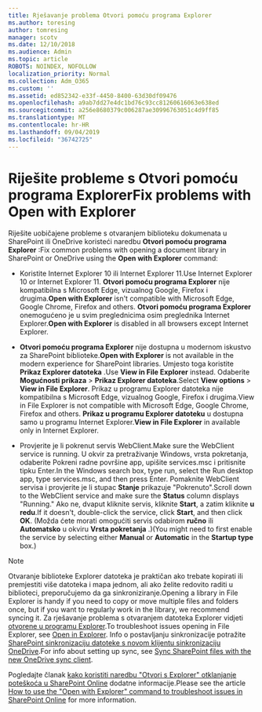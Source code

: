 ```yaml
---
title: Rješavanje problema Otvori pomoću programa Explorer
ms.author: toresing
author: tomresing
manager: scotv
ms.date: 12/10/2018
ms.audience: Admin
ms.topic: article
ROBOTS: NOINDEX, NOFOLLOW
localization_priority: Normal
ms.collection: Adm_O365
ms.custom: ''
ms.assetid: ed852342-e33f-4450-8400-63d30df09476
ms.openlocfilehash: a9ab7dd27e4dc1bd76c93cc81260616063e638ed
ms.sourcegitcommit: a256e8680379c006287ae30996763051c4d9ff85
ms.translationtype: MT
ms.contentlocale: hr-HR
ms.lasthandoff: 09/04/2019
ms.locfileid: "36742725"
---
```

# <a name="fix-problems-with-open-with-explorer"></a><span data-ttu-id="f55f3-102">Riješite probleme s Otvori pomoću programa Explorer</span><span class="sxs-lookup"><span data-stu-id="f55f3-102">Fix problems with Open with Explorer</span></span>

<span data-ttu-id="f55f3-103">Riješite uobičajene probleme s otvaranjem biblioteku dokumenata u SharePoint ili OneDrive koristeći naredbu **Otvori pomoću programa Explorer** :</span><span class="sxs-lookup"><span data-stu-id="f55f3-103">Fix common problems with opening a document library in SharePoint or OneDrive using the **Open with Explorer** command:</span></span> 
  
- <span data-ttu-id="f55f3-104">Koristite Internet Explorer 10 ili Internet Explorer 11.</span><span class="sxs-lookup"><span data-stu-id="f55f3-104">Use Internet Explorer 10 or Internet Explorer 11.</span></span> <span data-ttu-id="f55f3-105">**Otvori pomoću programa Explorer** nije kompatibilna s Microsoft Edge, vizualnog Google, Firefox i drugima.</span><span class="sxs-lookup"><span data-stu-id="f55f3-105">**Open with Explorer** isn't compatible with Microsoft Edge, Google Chrome, Firefox and others.</span></span> <span data-ttu-id="f55f3-106">**Otvori pomoću programa Explorer** onemogućeno je u svim preglednicima osim preglednika Internet Explorer.</span><span class="sxs-lookup"><span data-stu-id="f55f3-106">**Open with Explorer** is disabled in all browsers except Internet Explorer.</span></span> 
    
- <span data-ttu-id="f55f3-107">**Otvori pomoću programa Explorer** nije dostupna u modernom iskustvo za SharePoint biblioteke.</span><span class="sxs-lookup"><span data-stu-id="f55f3-107">**Open with Explorer** is not available in the modern experience for SharePoint libraries.</span></span> <span data-ttu-id="f55f3-108">Umjesto toga koristite **Prikaz Explorer datoteka** .</span><span class="sxs-lookup"><span data-stu-id="f55f3-108">Use **View in File Explorer** instead.</span></span> <span data-ttu-id="f55f3-109">Odaberite **Mogućnosti prikaza** \> **Prikaz Explorer datoteka**.</span><span class="sxs-lookup"><span data-stu-id="f55f3-109">Select **View options** \> **View in File Explorer**.</span></span> <span data-ttu-id="f55f3-110">Prikaz u programu Explorer datoteka nije kompatibilna s Microsoft Edge, vizualnog Google, Firefox i drugima.</span><span class="sxs-lookup"><span data-stu-id="f55f3-110">View in File Explorer is not compatible with Microsoft Edge, Google Chrome, Firefox and others.</span></span> <span data-ttu-id="f55f3-111">**Prikaz u programu Explorer datoteku** u dostupna samo u programu Internet Explorer.</span><span class="sxs-lookup"><span data-stu-id="f55f3-111">**View in File Explorer** in available only in Internet Explorer.</span></span> 
    
- <span data-ttu-id="f55f3-112">Provjerite je li pokrenut servis WebClient.</span><span class="sxs-lookup"><span data-stu-id="f55f3-112">Make sure the WebClient service is running.</span></span> <span data-ttu-id="f55f3-113">U okvir za pretraživanje Windows, vrsta pokretanja, odaberite Pokreni radne površine app, upišite services.msc i pritisnite tipku Enter.</span><span class="sxs-lookup"><span data-stu-id="f55f3-113">In the Windows search box, type run, select the Run desktop app, type services.msc, and then press Enter.</span></span> <span data-ttu-id="f55f3-114">Pomaknite WebClient servisa i provjerite je li stupac **Stanje** prikazuje "Pokrenuto".</span><span class="sxs-lookup"><span data-stu-id="f55f3-114">Scroll down to the WebClient service and make sure the **Status** column displays "Running."</span></span> <span data-ttu-id="f55f3-115">Ako ne, dvaput kliknite servis, kliknite **Start**, a zatim kliknite **u redu**.</span><span class="sxs-lookup"><span data-stu-id="f55f3-115">If it doesn't, double-click the service, click **Start**, and then click **OK**.</span></span> <span data-ttu-id="f55f3-116">(Možda ćete morati omogućiti servis odabirom **ručno** ili **Automatsko** u okviru **Vrsta pokretanja** .)</span><span class="sxs-lookup"><span data-stu-id="f55f3-116">(You might need to first enable the service by selecting either **Manual** or **Automatic** in the **Startup type** box.)</span></span> 
    
> [!NOTE]
> <span data-ttu-id="f55f3-117">Otvaranje biblioteke Explorer datoteka je praktičan ako trebate kopirati ili premjestiti više datoteka i mapa jednom, ali ako želite redovito raditi u biblioteci, preporučujemo da ga sinkroniziranje.</span><span class="sxs-lookup"><span data-stu-id="f55f3-117">Opening a library in File Explorer is handy if you need to copy or move multiple files and folders once, but if you want to regularly work in the library, we recommend syncing it.</span></span> <span data-ttu-id="f55f3-118">Za rješavanje problema s otvaranjem datoteka Explorer vidjeti [otvorene u programu Explorer](https://go.microsoft.com/fwlink/?linkid=871665).</span><span class="sxs-lookup"><span data-stu-id="f55f3-118">To troubleshoot issues opening in File Explorer, see [Open in Explorer](https://go.microsoft.com/fwlink/?linkid=871665).</span></span> <span data-ttu-id="f55f3-119">Info o postavljanju sinkronizacije potražite [SharePoint sinkronizaciju datoteke s novom klijentu sinkronizaciju OneDrive](https://go.microsoft.com/fwlink/?linkid=871666).</span><span class="sxs-lookup"><span data-stu-id="f55f3-119">For info about setting up sync, see [Sync SharePoint files with the new OneDrive sync client](https://go.microsoft.com/fwlink/?linkid=871666).</span></span>
  
<span data-ttu-id="f55f3-120">Pogledajte članak [kako koristiti naredbu "Otvori s Explorer" otklanjanje poteškoća u SharePoint Online](https://docs.microsoft.com/sharepoint/support/lists-and-libraries/troubleshoot-issues-using-open-with-explorer) dodatne informacije.</span><span class="sxs-lookup"><span data-stu-id="f55f3-120">Please see the article [How to use the "Open with Explorer" command to troubleshoot issues in SharePoint Online](https://docs.microsoft.com/sharepoint/support/lists-and-libraries/troubleshoot-issues-using-open-with-explorer) for more information.</span></span> 
  


